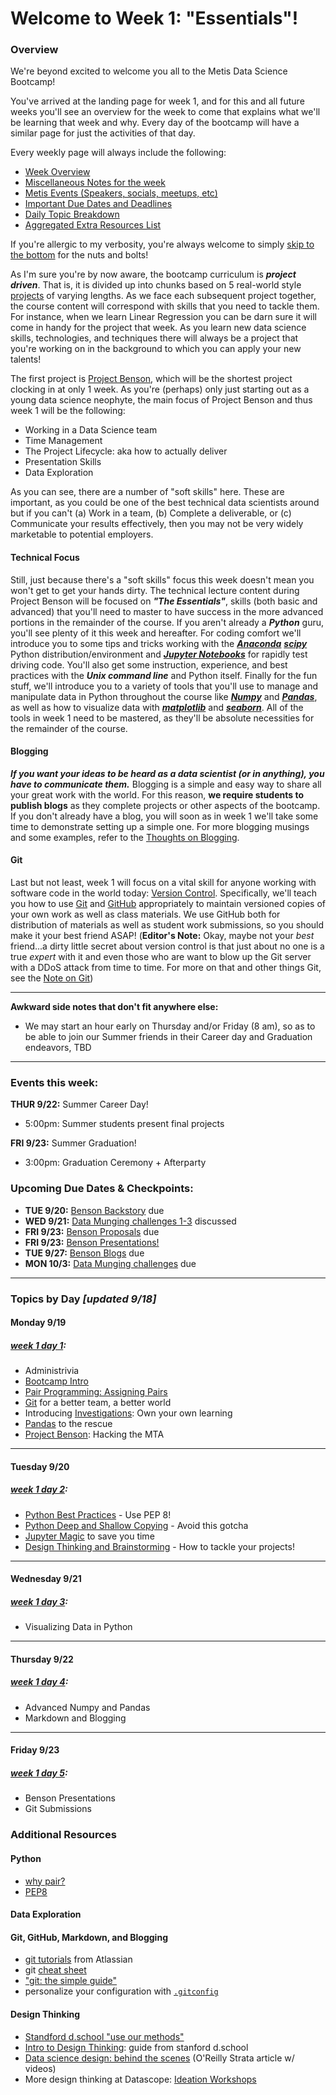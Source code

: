 # Welcome to Week 1: "Essentials"!

### <a name="overview"></a>Overview

We're beyond excited to welcome you all to the Metis Data Science Bootcamp!

You've arrived at the landing page for week 1, and for this and all future weeks you'll see an overview for the week to come that explains what we'll be learning that week and why.  Every day of the bootcamp will have a similar page for just the activities of that day.

Every weekly page will always include the following:
* [Week Overview](#overview)
* [Miscellaneous Notes for the week](#notes)
* [Metis Events (Speakers, socials, meetups, etc)](#events)
* [Important Due Dates and Deadlines](#dates)
* [Daily Topic Breakdown](#topics)
* [Aggregated Extra Resources List](#resources)

If you're allergic to my verbosity, you're always welcome to simply [skip to the bottom]() for the nuts and bolts!

As I'm sure you're by now aware, the bootcamp curriculum is ***project driven***.  That is, it is divided up into chunks based on 5 real-world style [projects](/projects) of varying lengths.  As we face each subsequent project together, the course content will correspond with skills that you need to tackle them.  For instance, when we learn Linear Regression you can be darn sure it will come in handy for the project that week.  As you learn new data science skills, technologies, and techniques there will always be a project that you're working on in the background to which you can apply your new talents!

The first project is [Project Benson](/projects/01-benson), which will be the shortest project clocking in at only 1 week.  As you're (perhaps) only just starting out as a young data science neophyte, the main focus of Project Benson and thus week 1 will be the following:  
* Working in a Data Science team
* Time Management
* The Project Lifecycle: aka how to actually deliver
* Presentation Skills
* Data Exploration

As you can see, there are a number of "soft skills" here.  These are important, as you could be one of the best technical data scientists around but if you can't (a) Work in a team, (b) Complete a deliverable, or (c) Communicate your results effectively, then you may not be very widely marketable to potential employers.  

#### Technical Focus
Still, just because there's a "soft skills" focus this week doesn't mean you won't get to get your hands dirty.  The technical lecture content during Project Benson will be focused on ***"The Essentials"***, skills (both basic and advanced) that you'll need to master to have success in the more advanced portions in the remainder of the course.  If you aren't already a ***Python*** guru, you'll see plenty of it this week and hereafter. For coding comfort we'll introduce you to some tips and tricks working with the [***Anaconda***]() [***scipy***]() Python distribution/environment and [***Jupyter Notebooks***]() for rapidly test driving code.  You'll also get some instruction, experience, and best practices with the ***Unix command line*** and Python itself.  Finally for the fun stuff, we'll introduce you to a variety of tools that you'll use to manage and manipulate data in Python throughout the course like [***Numpy***]() and [***Pandas***](), as well as how to visualize data with [***matplotlib***]() and [***seaborn***]().  All of the tools in week 1 need to be mastered, as they'll be absolute necessities for the remainder of the course.

#### Blogging
***If you want your ideas to be heard as a data scientist (or in anything), you have to communicate them.***  Blogging is a simple and easy way to share all your great work with the world.  For this reason, **we require students to publish blogs** as they complete projects or other aspects of the bootcamp.  If you don't already have a blog, you will soon as in week 1 we'll take some time to demonstrate setting up a simple one.  For more blogging musings and some examples, refer to the [Thoughts on Blogging]().

#### Git
Last but not least, week 1 will focus on a vital skill for anyone working with software code in the world today: [Version Control]().  Specifically, we'll teach you how to use [Git]() and [GitHub]() appropriately to maintain versioned copies of your own work as well as class materials.  We use GitHub both for distribution of materials as well as student work submissions, so you should make it your best friend ASAP!  (**Editor's Note:** Okay, maybe not your *best* friend...a dirty little secret about version control is that just about no one is a true *expert* with it and even those who are want to blow up the Git server with a DDoS attack from time to time.  For more on that and other things Git, see the [Note on Git](/references/git/note_on_git.md))

---

<a name="notes"></a>**Awkward side notes that don't fit anywhere else:**   

* We may start an hour early on Thursday and/or Friday (8 am), so as to be able to join our Summer friends in their Career day and Graduation endeavors, TBD

---

### <a name="events"></a>Events this week:

**THUR 9/22:** Summer Career Day!
- 5:00pm: Summer students present final projects

**FRI 9/23:** Summer Graduation!
- 3:00pm: Graduation Ceremony + Afterparty

### <a name="dates"></a>Upcoming Due Dates & Checkpoints:
* **TUE 9/20:** [Benson Backstory](/projects/01-benson) due
* **WED 9/21:** [Data Munging challenges 1-3](/challenges/01-data_munging) discussed
* **FRI 9/23:** [Benson Proposals](/projects/01-benson) due
* **FRI 9/23:** [Benson Presentations!](/projects/01-benson)
* **TUE 9/27:** [Benson Blogs](/projects/01-benson) due
* **MON 10/3:** [Data Munging challenges](/challenges/01-data_munging) due

---

### <a name="topics"></a>Topics by Day *[updated 9/18]*


#### Monday 9/19
##### [week 1 day 1](/class_lectures/week01/day1):

* Administrivia
* [Bootcamp Intro](day1/Bootcamp_Intro.pdf)  
* [Pair Programming: Assigning Pairs](day1/pair.md)
* [Git](day1/git.md) for a better team, a better world
* Introducing [Investigations](/investigations): Own your own learning
* [Pandas](day1/Intro_to_Pandas.ipynb) to the rescue  
* [Project Benson](/projects/01-benson): Hacking the MTA

---

#### Tuesday 9/20
##### [week 1 day 2](/class_lectures/week01/day2):

* [Python Best Practices](day2/python_best_practices.pdf) - Use PEP 8!
* [Python Deep and Shallow Copying](day2/deep_vs_shallow_copying.ipynb) - Avoid this gotcha
* [Jupyter Magic](Jupyter_Tips.ipynb) to save you time
* [Design Thinking and Brainstorming](day2/Brainstorming_and_Design.md) - How to tackle your projects!

---

#### Wednesday 9/21
##### [week 1 day 3](/class_lectures/week01/day3):

* Visualizing Data in Python

---

#### Thursday 9/22
##### [week 1 day 4](/class_lectures/week01/day4):

* Advanced Numpy and Pandas
* Markdown and Blogging

---

#### Friday 9/23
##### [week 1 day 5](/class_lectures/week01/day5):

* Benson Presentations
* Git Submissions

### <a name="resources"></a>Additional Resources
#### Python
* [why pair?](http://guide.agilealliance.org/guide/pairing.html)
* [PEP8](https://www.python.org/dev/peps/pep-0008/)

#### Data Exploration

#### Git, GitHub, Markdown, and Blogging
* [git tutorials](https://www.atlassian.com/git/tutorials) from Atlassian
* git [cheat sheet](https://training.github.com/kit/downloads/github-git-cheat-sheet.pdf)
* ["git: the simple guide"](http://rogerdudler.github.io/git-guide/)
* personalize your configuration with [`.gitconfig`](http://michaelwales.com/articles/make-gitconfig-work-for-you/)

#### Design Thinking
- [Standford d.school "use our methods"](http://dschool.stanford.edu/use-our-methods/)
- [Intro to Design Thinking](https://dschool.stanford.edu/sandbox/groups/designresources/wiki/36873/attachments/74b3d/ModeGuideBOOTCAMP2010L.pdf): guide from stanford d.school
- [Data science design: behind the scenes](http://radar.oreilly.com/2013/10/ideation-a-human-centered-design-and-data-workshop.html) (O'Reilly Strata article w/ videos)
- More design thinking at Datascope: [Ideation Workshops](http://datascopeanalytics.com/blog/how-might-we/)
